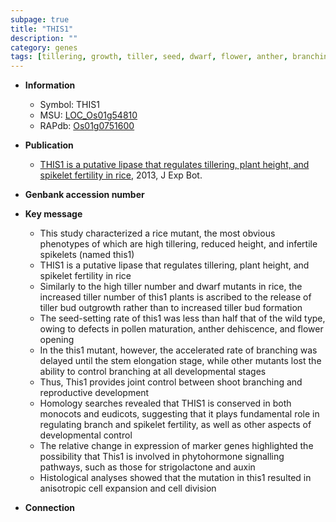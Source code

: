 ```yaml
---
subpage: true
title: "THIS1"
description: ""
category: genes
tags: [tillering, growth, tiller, seed, dwarf, flower, anther, branching, fertility, spikelet, height, phytohormone, auxin, tiller number, pollen, stem, reproductive, strigolactone, cell division, shoot]
---
```


* **Information**  
    + Symbol: THIS1  
    + MSU: [LOC_Os01g54810](http://rice.plantbiology.msu.edu/cgi-bin/ORF_infopage.cgi?orf=LOC_Os01g54810)  
    + RAPdb: [Os01g0751600](http://rapdb.dna.affrc.go.jp/viewer/gbrowse_details/irgsp1?name=Os01g0751600)  

* **Publication**  
    + [THIS1 is a putative lipase that regulates tillering, plant height, and spikelet fertility in rice](http://www.ncbi.nlm.nih.gov/pubmed?term=THIS1+is+a+putative+lipase+that+regulates+tillering,+plant+height,+and+spikelet+fertility+in+rice%5BTitle%5D), 2013, J Exp Bot.

* **Genbank accession number**  

* **Key message**  
    + This study characterized a rice mutant, the most obvious phenotypes of which are high tillering, reduced height, and infertile spikelets (named this1)
    + THIS1 is a putative lipase that regulates tillering, plant height, and spikelet fertility in rice
    + Similarly to the high tiller number and dwarf mutants in rice, the increased tiller number of this1 plants is ascribed to the release of tiller bud outgrowth rather than to increased tiller bud formation
    + The seed-setting rate of this1 was less than half that of the wild type, owing to defects in pollen maturation, anther dehiscence, and flower opening
    + In the this1 mutant, however, the accelerated rate of branching was delayed until the stem elongation stage, while other mutants lost the ability to control branching at all developmental stages
    + Thus, This1 provides joint control between shoot branching and reproductive development
    + Homology searches revealed that THIS1 is conserved in both monocots and eudicots, suggesting that it plays fundamental role in regulating branch and spikelet fertility, as well as other aspects of developmental control
    + The relative change in expression of marker genes highlighted the possibility that This1 is involved in phytohormone signalling pathways, such as those for strigolactone and auxin
    + Histological analyses showed that the mutation in this1 resulted in anisotropic cell expansion and cell division

* **Connection**  



